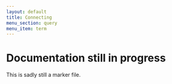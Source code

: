 ```yaml
---
layout: default
title: Connecting
menu_section: query
menu_item: term
---
```



# Documentation still in progress

This is sadly still a marker file.

